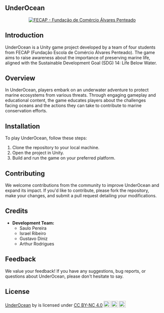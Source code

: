 ## UnderOcean

<p align="center">
<a href= "https://www.fecap.br/"><img src="https://encrypted-tbn0.gstatic.com/images?q=tbn:ANd9GcRhZPrRa89Kma0ZZogxm0pi-tCn_TLKeHGVxywp-LXAFGR3B1DPouAJYHgKZGV0XTEf4AE&usqp=CAU" alt="FECAP - Fundação de Comércio Álvares Penteado" border="0"></a>
</p>


## Introduction
UnderOcean is a Unity game project developed by a team of four students from FECAP (Fundação Escola de Comércio Álvares Penteado). The game aims to raise awareness about the importance of preserving marine life, aligned with the Sustainable Development Goal (SDG) 14: Life Below Water.

## Overview
In UnderOcean, players embark on an underwater adventure to protect marine ecosystems from various threats. Through engaging gameplay and educational content, the game educates players about the challenges facing oceans and the actions they can take to contribute to marine conservation efforts.

## Installation
To play UnderOcean, follow these steps:
1. Clone the repository to your local machine.
2. Open the project in Unity.
3. Build and run the game on your preferred platform.

## Contributing
We welcome contributions from the community to improve UnderOcean and expand its impact. If you'd like to contribute, please fork the repository, make your changes, and submit a pull request detailing your modifications.

## Credits
- **Development Team:**
  - Saulo Pereira 
  - Israel Ribeiro
  - Gustavo Diniz
  - Arthur Rodrigues

## Feedback
We value your feedback! If you have any suggestions, bug reports, or questions about UnderOcean, please don't hesitate to say.

## License

<p xmlns:cc="http://creativecommons.org/ns#" xmlns:dct="http://purl.org/dc/terms/"><a property="dct:title" rel="cc:attributionURL" href="https://github.com/IsraelRibeiro05/Under-Ocean">UnderOcean</a> by <span property="cc:attributionName"></span> is licensed under <a href="http://creativecommons.org/licenses/by-nc/4.0/?ref=chooser-v1" target="_blank" rel="license noopener noreferrer" style="display:inline-block;">CC BY-NC 4.0<img style="height:22px!important;margin-left:3px;vertical-align:text-bottom;" src="https://mirrors.creativecommons.org/presskit/icons/cc.svg?ref=chooser-v1"><img style="height:22px!important;margin-left:3px;vertical-align:text-bottom;" src="https://mirrors.creativecommons.org/presskit/icons/by.svg?ref=chooser-v1"><img style="height:22px!important;margin-left:3px;vertical-align:text-bottom;" src="https://mirrors.creativecommons.org/presskit/icons/nc.svg?ref=chooser-v1"></a></p>

